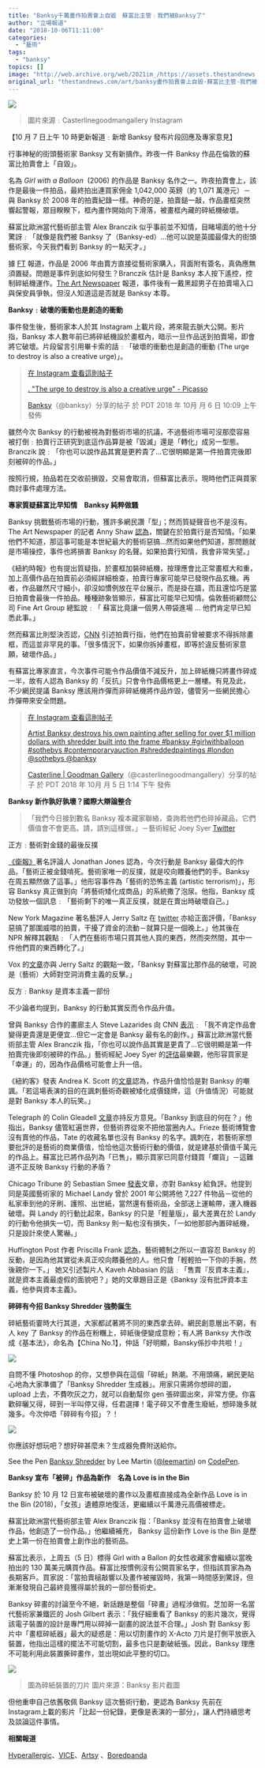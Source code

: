 ```yaml
---
title: "Banksy千萬畫作拍賣會上自毀　蘇富比主管﹕我們被Banksy了"
author: "立場報道"
date: "2018-10-06T11:11:00"
categories:
  - "藝術"
tags:
  - "banksy"
topics: []
image: "http://web.archive.org/web/2021im_/https://assets.thestandnews.com/media/photos/bansky-sothebys-1460_NZBMM.jpg"
original_url: "thestandnews.com/art/banksy畫作拍賣會上自毀-蘇富比主管-我們被banksy了"
---
```

![](http://web.archive.org/web/2021im_/https://assets.thestandnews.com/media/photos/bansky-sothebys-1460_NZBMM.jpg)
> 圖片來源﹕Casterlinegoodmangallery Instagram

【10 月 7 日上午 10 時更新報道﹕新增 Banksy 發布片段回應及專家意見】

行事神秘的街頭藝術家 Banksy 又有新搞作。昨夜一件 Banksy 作品在倫敦的蘇富比拍賣會上「自毀」。

名為 _Girl with a Balloon_  (2006) 的作品是 Banksy 名作之一。昨夜拍賣會上，該作是最後一件拍品，最終拍出連買家佣金 1,042,000 英鎊（約 1,071 萬港元）－與 Banksy 於 2008 年的拍賣紀錄一樣。神奇的是，拍賣鎚一敲，作品畫框突然響起警報，眾目睽睽下，框內畫作開始向下滑落，被畫框內藏的碎紙機破壞。

蘇富比歐洲當代藝術部主管 Alex Branczik 似乎事前並不知情，目睹場面的他十分驚訝﹕「就像是我們被 Banksy 了（Banksy-ed）…他可以說是英國最偉大的街頭藝術家，今天我們看到 Banksy 的一點天才。」

據 [FT](http://web.archive.org/web/20211229063633/https://www.ft.com/content/1c748f2e-c8ea-11e8-ba8f-ee390057b8c9) 報道，作品是 2006 年由賣方直接從藝術家購入，背面附有簽名，真偽應無須置疑。問題是事件到底如何發生？Branczik 估計是 Banksy 本人按下遙控，控制碎紙機運作。[The Art Newspaper](http://web.archive.org/web/20211229063633/https://www.theartnewspaper.com/news/sotheby-s-banksy-ed-as-painting-self-destructs-live-at-auction) 報道，事件後有一戴黑超男子在拍賣場入口與保安員爭執，但沒人知道這是否就是 Banksy 本尊。

**Banksy﹕破壞的衝動也是創造的衝動**

事件發生後，藝術家本人於其 Instagram 上載片段，將來龍去脈大公開。影片指，Banksy 本人數年前已將碎紙機設於畫框內，暗示一旦作品送到拍賣場，即會將它破壞。片段留言引用畢卡索的話﹕「破壞的衝動也是創造的衝動 (The urge to destroy is also a creative urge)」。

> [](http://web.archive.org/web/20211229063633/https://www.instagram.com/p/BomXijJhArX/?utm_source=ig_embed&utm_medium=loading)
> 
> [在 Instagram 查看這則帖子](http://web.archive.org/web/20211229063633/https://www.instagram.com/p/BomXijJhArX/?utm_source=ig_embed&utm_medium=loading)
> 
> [. "The urge to destroy is also a creative urge" - Picasso](http://web.archive.org/web/20211229063633/https://www.instagram.com/p/BomXijJhArX/?utm_source=ig_embed&utm_medium=loading)
> 
> [Banksy](http://web.archive.org/web/20211229063633/https://www.instagram.com/banksy/?utm_source=ig_embed&utm_medium=loading)（@banksy）分享的帖子 於 PDT 2018 年 10月 月 6 日 10:09 上午 發佈

雖然今次 Banksy 的行動被視為對藝術市場的抗議，不過藝術市場可沒那麼容易被打倒﹕拍賣行正研究到底這作品算是被「毀滅」還是「轉化」成另一型態。Branczik 說﹕「你也可以說作品其實是更矜貴了…它很明顯是第一件拍賣完後即刻被碎的作品。」

按照行規，拍品若在交收前損毀，交易會取消，但蘇富比表示，現時他們正與買家商討事件處理方法。

**專家質疑蘇富比早知情　Banksy 純粹做騷**

Banksy 挑戰藝術市場的行動，獲許多網民讚「型」；然而質疑聲音也不是沒有。The Art Newspaper 的記者 Anny Shaw [認為](http://web.archive.org/web/20211229063633/https://edition.cnn.com/style/article/banksy-painting-questions-intl/index.html)，關鍵在於拍賣行是否知情。「如果他們不知道，那這事可能是本世紀最大的藝術惡搞…然而如果他們知道，那問題就是市場操控，事件也將損害 Banksy 的名聲。如果拍賣行知情，我會非常失望。」

《紐約時報》也有提出質疑指，於畫框加裝碎紙機，按理應會比正常畫框大和重，加上高價作品在拍賣前必須經詳細檢查，拍賣行專家可能早已發現作品玄機。再者，作品雖然尺寸細小，卻沒如慣例放在平台展示，而是掛在牆，而且還恰巧是當日拍賣會最後一件拍品。種種跡象皆顯示，蘇富比可能早已知情。倫敦藝術顧問公司 Fine Art Group 總監說﹕「 蘇富比竟讓一個男人帶袋進場 ... 他們肯定早已知悉此事。」

然而蘇富比則堅決否認，[CNN](http://web.archive.org/web/20211229063633/https://www.cnn.com/style/article/banksy-painting-questions-intl/index.html) 引述拍賣行指，他們在拍賣前曾被要求不得拆除畫框，而這並非罕見的事。「很多情況下，如果你拆掉畫框，即等於違反藝術家意願，破壞作品。」

有蘇富比專家直言，今次事件可能令作品價值不減反升，加上碎紙機只將畫作碎成一半，故有人認為 Banksy 的「反抗」只會令作品價格更上一層樓。有見及此，不少網民提議 Banksy 應該用炸彈而非碎紙機將作品炸毀，儘管另一些網民擔心炸彈帶來安全問題。

> [](http://web.archive.org/web/20211229063633/https://www.instagram.com/p/BokH84SFncX/?utm_source=ig_embed&utm_medium=loading)
> 
> [在 Instagram 查看這則帖子](http://web.archive.org/web/20211229063633/https://www.instagram.com/p/BokH84SFncX/?utm_source=ig_embed&utm_medium=loading)
> 
> [Artist Banksy destroys his own painting after selling for over $1 million dollars with shredder built into the frame #banksy #girlwithballoon #sothebys #contemporaryauction #shreddedpaintings #london @sothebys @banksy](http://web.archive.org/web/20211229063633/https://www.instagram.com/p/BokH84SFncX/?utm_source=ig_embed&utm_medium=loading)
> 
> [Casterline | Goodman Gallery](http://web.archive.org/web/20211229063633/https://www.instagram.com/casterlinegoodmangallery/?utm_source=ig_embed&utm_medium=loading)（@casterlinegoodmangallery）分享的帖子 於 PDT 2018 年 10月 月 5 日 1:14 下午 發佈

**Banksy 新作孰好孰壞？國際大辯論整合**

> 「我們今日接到數名 Banksy 複本藏家聯絡，查詢若他們也碎掉藏品，它們價值會不會更高。請，請別這樣做。」－藝術經紀 Joey Syer [Twitter](http://web.archive.org/web/20211229063633/https://twitter.com/myartbroker/status/1048593515884806144)

正方﹕藝術對金錢的最後反撲

[《衛報》](http://web.archive.org/web/20211229063633/https://www.theguardian.com/artanddesign/2018/oct/08/why-shredder-is-banksy-greatest-work)著名評論人 Jonathan Jones 認為，今次行動是 Banksy 最偉大的作品。「藝術正被金錢啃死。藝術家唯一的反撲，就是咬向餵養他們的手。Banksy 在周五顯然做了這事。」他形容事件為「藝術的恐怖主義 (artistic terrorism)」，形容 Banksy 真正做到向「將藝術矮化成商品」的系統撒了泡尿。他指，Banksy 成功發放一個訊息﹕「藝術剩下的唯一真正反撲，就是在賣出時破壞自己。」

New York Magazine 著名藝評人 Jerry Saltz 在 [twitter](http://web.archive.org/web/20211229063633/https://twitter.com/jerrysaltz/status/1049105878220230657) 亦給正面評價，「Banksy 惡搞了那圍威喂的拍賣，干擾了資金的流動－就算只是一個晚上。」他其後在 NPR 解釋其觀點﹕「人們在藝術市場只買其他人買的東西，然而突然間，其中一件他們買的東西轉化了。」

Vox 的[文章](http://web.archive.org/web/20211229063633/https://www.vox.com/2018/10/8/17941350/banksy-trolls-sothebys-shredded-art-balloon-girl)亦與 Jerry Saltz 的觀點一致，「Banksy 對蘇富比那作品的破壞，可說是（藝術）大師對空洞消費主義的反擊。」

反方﹕Banksy 是資本主義一部份

不少論者均提到，Banksy 的行動其實反而令作品升值。

曾與 Banksy 合作的畫廊主人 Steve Lazarides 向 CNN [表示](http://web.archive.org/web/20211229063633/https://edition.cnn.com/style/article/banksy-painting-questions-intl/index.html)﹕「我不肯定作品會變得更貴還是更便宜…但它一定會是 Banksy 最有名的創作。」蘇富比歐洲當代藝術部主管 Alex Branczik 指，「你也可以說作品其實是更貴了…它很明顯是第一件拍賣完後即刻被碎的作品。」藝術經紀 Joey Syer 的[評估](http://web.archive.org/web/20211229063633/https://www.theguardian.com/artanddesign/2018/oct/08/why-shredder-is-banksy-greatest-work)最樂觀，他形容買家是「幸運」的，因為作品價格可能會上升一倍。

《紐約客》發表 Andrea K. Scott 的[文章](http://web.archive.org/web/20211229063633/https://www.newyorker.com/culture/culture-desk/the-empty-gesture-in-banksys-self-destructing-art-work)認為，作品升值恰恰是對 Banksy 的嘲諷。「若這場表演的目的在諷刺藝術奇觀被矮化成價錢牌，這（升值情況）可能就是對 Banksy 本人的玩笑。」

Telegraph 的 Colin Gleadell [文章](http://web.archive.org/web/20211229063633/https://www.telegraph.co.uk/luxury/art/does-banksys-shredder-stunt-mean-british-art-market/)亦持反方意見。「Banksy 到底目的何在？」他指出，Banksy 儘管紅遍世界，但藝術界從來不把他當圈內人。Frieze 藝術博覽會沒有賣他的作品，Tate 的收藏名單也沒有 Banksy 的名字。諷刺在，若藝術家想要批評的是藝術的商業價值，恰恰他這次藝術行動的價值，就是建基於價值千萬元的作品上。蘇富比已將作品列為「已售」，顯示買家已同意付錢買「爛貨」－這難道不正反映 Banksy 行動的矛盾？

Chicago Tribune 的 Sebastian Smee [發表](http://web.archive.org/web/20211229063633/http://www.chicagotribune.com/entertainment/ct-ent-banksy-self-destruct-painting-value-20181008-story.html)文章，亦對 Banksy 給負評。他提到同是英國藝術家的 Michael Landy 曾於 2001 年公開將他 7,227 件物品－從他的私家車到他的牙刷、護照、出世紙，當然還有藝術品，全部送上運輸帶，運入機器破壞。與 Landy 的行動比起來，Banksy 的只是「輕量版」，最大差異在於 Landy 的行動令他損失一切，而 Banksy 則一點也沒有損失，「一如他那部內置碎紙機，只是設計來使人驚嚇。」

Huffington Post 作者 Priscilla Frank [認為](http://web.archive.org/web/20211229063633/http://www.huffingtonpost.com/entry/banksy-sothebys-shred-art-capitalism_us_5bbb874be4b0876edaa07478)，藝術體制之所以一直容忍 Banksy 的反動，是因為他其實從未真正咬向餵養他的人。他只會「輕輕拍一下你的手腕，然後親你一下。」 她又引述製片人 Kaveh Abbasian 的話﹕「售賣『反資本主義』，就是資本主義最虛假的面貌吧？」她的文章題目正是《Banksy 沒有批評資本主義，他參與資本主義》。

**碎碎有今招 Banksy Shredder 強勢誕生**

碎紙藝術霎時大行其道，大家都試著將不同的東西拿去碎。網民創意層出不窮，有人 key 了 Banksy 的作品在粉糰上，碎紙後便變成意粉；有人將 Banksy 大作改成《基本法》，命名為【China No.1】，仲話「好明顯，Bansky係抄中共啦！」

![](http://web.archive.org/web/2021im_/https://assets.thestandnews.com/media/photos/Screen20Shot202018-10-1020at2010.21.4520AM_6b6qp_1200x0_ifMJh.png)

自問不懂 Photoshop 的你，又想參與在這個「碎紙」熱潮。不用頭痛，網民更貼心地為大家準備了「Banksy Shredder 生成器」。用家只需將你想碎的圖，upload 上去，不費吹灰之力，就可以自動幫你 gen 張碎圖出來，非常方便。你喜歡碎曬又得，碎到一半叫停又得，任君選擇！電子碎又不會產生廢紙，想碎幾多就幾多。今次仲唔「碎碎有今招」？！

![](http://web.archive.org/web/2021im_/https://assets.thestandnews.com/media/photos/banksy-10_qbrjj.png)

你應該好想玩吧？想好碎甚麼未？生成器免費附送給你。

See the Pen [Banksy Shredder](http://web.archive.org/web/20211229063633/https://codepen.io/leemartin/pen/pxNvod/) by Lee Martin ([@leemartin](http://web.archive.org/web/20211229063633/https://codepen.io/leemartin)) on [CodePen](http://web.archive.org/web/20211229063633/https://codepen.io/).

**Banksy 宣布「被碎」作品為新作　名為 Love is in the Bin**

Banksy 於 10 月 12 日宣布被破壞的畫作以及畫框直接成為全新作品 Love is in the Bin (2018)，「女孩」遺體原地復活，更繼續以千萬港元高價被標走。

蘇富比歐洲當代藝術部主管 Alex Branczik 指：「Banksy 並沒有在拍賣會上破壞作品，他創造了一份作品。」他繼續補充， Banksy 這份新作 Love is the Bin 是歷史上第一份在拍賣會上創作出的藝術品。

蘇富比表示，上周五（5 日）標得 Girl with a Ballon 的女性收藏家會繼續以當晚拍出的 130 萬美元購買作品。蘇富比按慣例沒有公開買家名字，但指該買家為為長期客戶。買家説：「當拍賣槌敲響以及畫作被摧毀時，我第一時間感到驚訝，但漸漸發現自己最終竟獲得屬於我的一部份藝術史。

Banksy 碎畫的討論至今不絕，新話題是整個「碎畫」過程涉做假。芝加哥一名當代藝術家兼鐵匠的 Josh Gilbert 表示：「我仔細重看了 Banksy 的影片幾次，覺得該電子裝置的設計是專門用以碎掉一副畫的說法並不合理。」Josh 對 Banksy 影片中「畫框碎紙器」最大的疑惑是：用以切割畫作的 X-Acto 刀片是打側平放嵌入裝置，他指出這樣的擺法不可能切割，最多也只是劃破紙張。因此，Banksy 理應不可能利用此裝置撕碎畫作，並出現如此平整的切口。 

![](http://web.archive.org/web/2021im_/https://assets.thestandnews.com/media/photos/E89EA2E5B995E5BFABE785A7202018-10-1220E4B88BE58D884.30.44_meitu_1_ZSTOC.jpg)
> 圖為碎紙裝置的刀片 圖片來源：Banksy 影片截圖

但他重申自己依舊敬佩 Banksy 這次藝術行動，更認為 Banksy 先前在 Instagram上載的影片「比起一份紀錄，更像是表演的一部分」，讓人們持續思考及談論這件事情。

**相關報道**

[Hyperallergic](http://web.archive.org/web/20211229063633/https://hyperallergic.com/464419/1-3m-banksy-artwork-self-destructs-at-auction/)、[VICE](http://web.archive.org/web/20211229063633/https://www.vice.com/en_au/article/yw9xgy/a-banksy-painting-self-destructed-after-being-auctioned-for-dollar11-million-vgtrn)、[Artsy](http://web.archive.org/web/20211229063633/https://www.artsy.net/news/artsy-editorial-banksy-proclaims-shredded-canvas-new-work-dubbed-love-bin) 、[Boredpanda](http://web.archive.org/web/20211229063633/https://www.boredpanda.com/banksy-painting-girl-with-balloon-shredded-auction-theory/?utm_source=app.buzzsumo&utm_medium=referral&utm_campaign=organic)